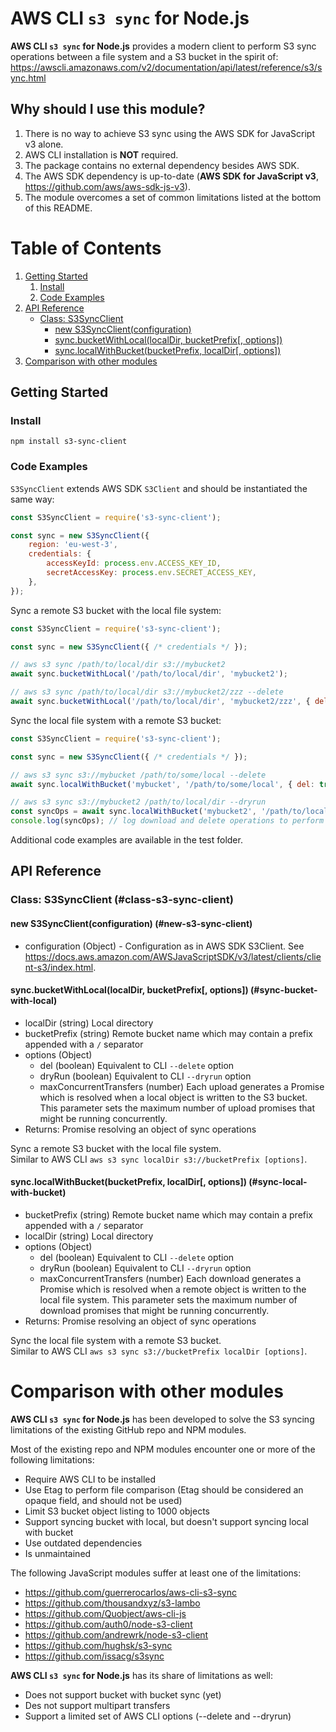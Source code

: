 # AWS CLI ``s3 sync`` for Node.js

**AWS CLI ``s3 sync`` for Node.js** provides a modern client to perform S3 sync operations between a file system and a S3 bucket in the spirit of:  
https://awscli.amazonaws.com/v2/documentation/api/latest/reference/s3/sync.html

## Why should I use this module?

1. There is no way to achieve S3 sync using the AWS SDK for JavaScript v3 alone.
1. AWS CLI installation is **NOT** required.
1. The package contains no external dependency besides AWS SDK.
1. The AWS SDK dependency is up-to-date (**AWS SDK for JavaScript v3**, https://github.com/aws/aws-sdk-js-v3).
1. The module overcomes a set of common limitations listed at the bottom of this README.

# Table of Contents

1. [Getting Started](#getting-started)
    1. [Install](#install)
    1. [Code Examples](#code-examples)
1. [API Reference](#api-referece)
    - [Class: S3SyncClient](#class-s3-sync-client)
      - [new S3SyncClient(configuration)](#new-s3-sync-client)
      - [sync.bucketWithLocal(localDir, bucketPrefix[, options])](#sync-bucket-with-local)
      - [sync.localWithBucket(bucketPrefix, localDir[, options])](#sync-local-with-bucket)
1. [Comparison with other modules](#comparison-with-other-modules)

## Getting Started

### Install

``npm install s3-sync-client``

### Code Examples

``S3SyncClient`` extends AWS SDK ``S3Client`` and should be instantiated the same way:

```javascript
const S3SyncClient = require('s3-sync-client');

const sync = new S3SyncClient({
    region: 'eu-west-3',
    credentials: {
        accessKeyId: process.env.ACCESS_KEY_ID,
        secretAccessKey: process.env.SECRET_ACCESS_KEY,
    },
});
```

Sync a remote S3 bucket with the local file system:

```javascript
const S3SyncClient = require('s3-sync-client');

const sync = new S3SyncClient({ /* credentials */ });

// aws s3 sync /path/to/local/dir s3://mybucket2
await sync.bucketWithLocal('/path/to/local/dir', 'mybucket2');

// aws s3 sync /path/to/local/dir s3://mybucket2/zzz --delete
await sync.bucketWithLocal('/path/to/local/dir', 'mybucket2/zzz', { del: true });
```

Sync the local file system with a remote S3 bucket:

```javascript
const S3SyncClient = require('s3-sync-client');

const sync = new S3SyncClient({ /* credentials */ });

// aws s3 sync s3://mybucket /path/to/some/local --delete
await sync.localWithBucket('mybucket', '/path/to/some/local', { del: true });

// aws s3 sync s3://mybucket2 /path/to/local/dir --dryrun
const syncOps = await sync.localWithBucket('mybucket2', '/path/to/local/dir', { dryRun: true });
console.log(syncOps); // log download and delete operations to perform
```

Additional code examples are available in the test folder.

## API Reference
<a name="class-s3-sync-client"></a>
### Class: S3SyncClient (#class-s3-sync-client)
<a name="new-s3-sync-client"></a>
#### new S3SyncClient(configuration) (#new-s3-sync-client)

- configuration (Object) - Configuration as in AWS SDK S3Client. See https://docs.aws.amazon.com/AWSJavaScriptSDK/v3/latest/clients/client-s3/index.html.

<a name="sync-bucket-with-local"></a>
#### sync.bucketWithLocal(localDir, bucketPrefix[, options]) (#sync-bucket-with-local)

- localDir (string) Local directory
- bucketPrefix (string) Remote bucket name which may contain a prefix appended with a ``/`` separator 
- options (Object)
  - del (boolean) Equivalent to CLI ``--delete`` option
  - dryRun (boolean) Equivalent to CLI ``--dryrun`` option
  - maxConcurrentTransfers (number) Each upload generates a Promise which is resolved when a local object is written to the S3 bucket. This parameter sets the maximum number of upload promises that might be running concurrently.
- Returns: Promise resolving an object of sync operations 

Sync a remote S3 bucket with the local file system.  
Similar to AWS CLI ``aws s3 sync localDir s3://bucketPrefix [options]``.

<a name="sync-local-with-bucket"></a>
#### sync.localWithBucket(bucketPrefix, localDir[, options]) (#sync-local-with-bucket)

- bucketPrefix (string) Remote bucket name which may contain a prefix appended with a ``/`` separator
- localDir (string) Local directory
- options (Object)
    - del (boolean) Equivalent to CLI ``--delete`` option
    - dryRun (boolean) Equivalent to CLI ``--dryrun`` option
    - maxConcurrentTransfers (number) Each download generates a Promise which is resolved when a remote object is written to the local file system. This parameter sets the maximum number of download promises that might be running concurrently.
- Returns: Promise resolving an object of sync operations

Sync the local file system with a remote S3 bucket.  
Similar to AWS CLI ``aws s3 sync s3://bucketPrefix localDir [options]``.

# Comparison with other modules

**AWS CLI ``s3 sync`` for Node.js** has been developed to solve the S3 syncing limitations of the existing GitHub repo and NPM modules.

Most of the existing repo and NPM modules encounter one or more of the following limitations:

- Require AWS CLI to be installed
- Use Etag to perform file comparison (Etag should be considered an opaque field, and should not be used)
- Limit S3 bucket object listing to 1000 objects
- Support syncing bucket with local, but doesn't support syncing local with bucket
- Use outdated dependencies
- Is unmaintained

The following JavaScript modules suffer at least one of the limitations:

- https://github.com/guerrerocarlos/aws-cli-s3-sync
- https://github.com/thousandxyz/s3-lambo
- https://github.com/Quobject/aws-cli-js
- https://github.com/auth0/node-s3-client
- https://github.com/andrewrk/node-s3-client
- https://github.com/hughsk/s3-sync
- https://github.com/issacg/s3sync

**AWS CLI ``s3 sync`` for Node.js** has its share of limitations as well:

- Does not support bucket with bucket sync (yet)
- Des not support multipart transfers
- Support a limited set of AWS CLI options (--delete and --dryrun)
